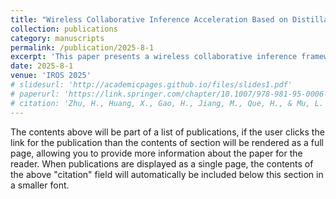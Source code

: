```yaml
---
title: "Wireless Collaborative Inference Acceleration Based on Distillation for Weed Detection and Instance Segmentation"
collection: publications
category: manuscripts
permalink: /publication/2025-8-1
excerpt: 'This paper presents a wireless collaborative inference framework optimized for deep learning-based weed instance segmentation on resource-limited weeding robots. Traditional Mask R-CNN struggles with detecting small weeds, suffers from low recall rates, and exhibits the checkerboard effect in segmentation results. To address these challenges, we introduce three key improvements: a feature fusion strategy in the backbone network to enhance small object detection, an improved Region Proposal Network (RPN) with Soft-NMS to reduce false positives and missed detections in complex environments, and a refined mask branch incorporating fully connected upsampling to mitigate checkerboard effects. Additionally, knowledge distillation is employed to compress the model, significantly improving inference speed while maintaining segmentation accuracy. To further enhance inference efficiency, we propose a two-stage approach for determining the optimal partition point and develop a resource-aware optimization algorithm that dynamically adjusts to fluctuating network bandwidth and computational constraints. Experimental evaluations confirm that the proposed approach surpasses existing methods and remains stable across varying resource conditions. A real-world implementation of a drone-server system validates the feasibility of the framework, showcasing its potential for robust and scalable weed detection and segmentation in precision agriculture applications.'
date: 2025-8-1
venue: 'IROS 2025'
# slidesurl: 'http://academicpages.github.io/files/slides1.pdf'
# paperurl: 'https://link.springer.com/chapter/10.1007/978-981-95-0006-2_28'
# citation: 'Zhu, H., Huang, X., Gao, H., Jiang, M., Que, H., & Mu, L. (2025, July). A Wireless Collaborated Inference Acceleration Framework for Plant Disease Recognition. In <i>International Conference on Intelligent Computing<i> (pp. 331-341). Singapore: Springer Nature Singapore.'
---
```


The contents above will be part of a list of publications, if the user clicks the link for the publication than the contents of section will be rendered as a full page, allowing you to provide more information about the paper for the reader. When publications are displayed as a single page, the contents of the above "citation" field will automatically be included below this section in a smaller font.